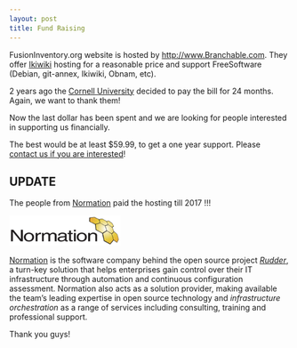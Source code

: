 ```yaml
---
layout: post
title: Fund Raising
---
```


FusionInventory.org website is hosted by <http://www.Branchable.com>. 
They offer [Ikiwiki](http://ikiwiki.info/) hosting for a reasonable price
and support FreeSoftware (Debian, git-annex, Ikiwiki, Obnam, etc).

2 years ago the [Cornell University](http://www.cornell.edu/) decided to pay the
bill for 24 months. Again, we want to thank them!

Now the last dollar has been spent and we are looking for people interested in supporting us
financially.

The best would be at least $59.99, to get a one year support. Please [contact us if
you are interested](mailto:goneri@lebouder.net)!

## UPDATE

The people from [Normation](http://www.normation.com/) paid the hosting till 2017 !!!

![](/partners/normation.png)

[Normation](http://www.normation.com/) is the software company behind the open source project
_[Rudder](http://www.normation.com/solutions/rudder)_, a turn-key solution that helps
enterprises gain control over their IT infrastructure through automation and
continuous configuration assessment. Normation also acts as a solution
provider, making available the team’s leading expertise in open source
technology and _infrastructure orchestration_ as a range of services
including consulting, training and professional support.

Thank you guys!
